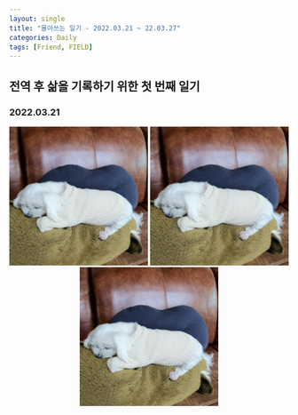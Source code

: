 ```yaml
---
layout: single
title: "몰아쓰는 일기 - 2022.03.21 ~ 22.03.27"
categories: Daily
tags: [Friend, FIELD]
---
```


## 전역 후 삶을 기록하기 위한 첫 번째 일기

### 2022.03.21

<center>
    <img src="/images/2022-05-16-daily-2/ara.jpeg" width="250" />
    <img src="/images/2022-05-16-daily-2/ara.jpeg" width="250" />
    <img src="/images/2022-05-16-daily-2/ara.jpeg" width="250" />
</center>



  